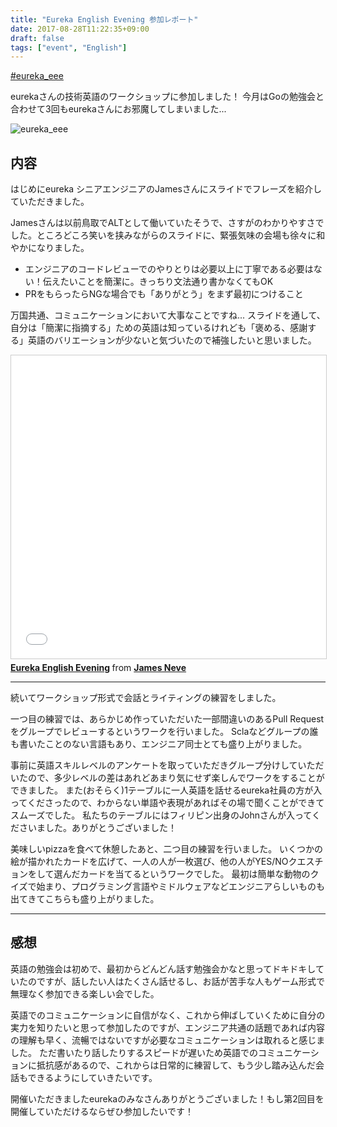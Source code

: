 ```yaml
---
title: "Eureka English Evening 参加レポート"
date: 2017-08-28T11:22:35+09:00
draft: false
tags: ["event", "English"]
---
```

[#eureka_eee](https://twitter.com/search?q=%23eureka_eee)

eurekaさんの技術英語のワークショップに参加しました！
今月はGoの勉強会と合わせて3回もeurekaさんにお邪魔してしまいました...

![eureka_eee](/images/articles/eeework.jpg)


## 内容
はじめにeureka シニアエンジニアのJamesさんにスライドでフレーズを紹介していただきました。

Jamesさんは以前鳥取でALTとして働いていたそうで、さすがのわかりやすさでした。ところどころ笑いを挟みながらのスライドに、緊張気味の会場も徐々に和やかになりました。

* エンジニアのコードレビューでのやりとりは必要以上に丁寧である必要はない！伝えたいことを簡潔に。きっちり文法通り書かなくてもOK
* PRをもらったらNGな場合でも「ありがとう」をまず最初につけること

万国共通、コミュニケーションにおいて大事なことですね...
スライドを通して、自分は「簡潔に指摘する」ための英語は知っているけれども「褒める、感謝する」英語のバリエーションが少ないと気づいたので補強したいと思いました。

<iframe src="//www.slideshare.net/slideshow/embed_code/key/IEQtYtULcnCBiB" width="595" height="485" frameborder="0" marginwidth="0" marginheight="0" scrolling="no" style="border:1px solid #CCC; border-width:1px; margin-bottom:5px; max-width: 100%;" allowfullscreen> </iframe> <div style="margin-bottom:5px"> <strong> <a href="https://www.slideshare.net/JamesNeve2/eureka-english-evening" title="Eureka English Evening" target="_blank">Eureka English Evening</a> </strong> from <strong><a href="https://www.slideshare.net/JamesNeve2" target="_blank">James Neve</a></strong> </div>

***

続いてワークショップ形式で会話とライティングの練習をしました。

一つ目の練習では、あらかじめ作っていただいた一部間違いのあるPull Requestをグループでレビューするというワークを行いました。
Sclaなどグループの誰も書いたことのない言語もあり、エンジニア同士とても盛り上がりました。

事前に英語スキルレベルのアンケートを取っていただきグループ分けしていただいたので、多少レベルの差はあれどあまり気にせず楽しんでワークをすることができました。
また(おそらく)1テーブルに一人英語を話せるeureka社員の方が入ってくださったので、わからない単語や表現があればその場で聞くことができてスムーズでした。
私たちのテーブルにはフィリピン出身のJohnさんが入ってくださいました。ありがとうございました！

美味しいpizzaを食べて休憩したあと、二つ目の練習を行いました。
いくつかの絵が描かれたカードを広げて、一人の人が一枚選び、他の人がYES/NOクエスチョンをして選んだカードを当てるというワークでした。
最初は簡単な動物のクイズで始まり、プログラミング言語やミドルウェアなどエンジニアらしいものも出てきてこちらも盛り上がりました。

***

## 感想

英語の勉強会は初めで、最初からどんどん話す勉強会かなと思ってドキドキしていたのですが、話したい人はたくさん話せるし、お話が苦手な人もゲーム形式で無理なく参加できる楽しい会でした。

英語でのコミュニケーションに自信がなく、これから伸ばしていくために自分の実力を知りたいと思って参加したのですが、エンジニア共通の話題であれば内容の理解も早く、流暢ではないですが必要なコミュニケーションは取れると感じました。
ただ書いたり話したりするスピードが遅いため英語でのコミュニケーションに抵抗感があるので、これからは日常的に練習して、もう少し踏み込んだ会話もできるようにしていきたいです。

開催いただきましたeurekaのみなさんありがとうございました！もし第2回目を開催していただけるならぜひ参加したいです！


